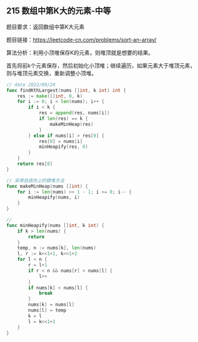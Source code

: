## 215 数组中第K大的元素-中等

题目要求：返回数组中第K大元素

题目链接：https://leetcode-cn.com/problems/sort-an-array/

算法分析：利用小顶堆保存K的元素，则堆顶就是想要的结果。



首先将前k个元素保存，然后初始化小顶堆；继续遍历，如果元素大于堆顶元素，则与堆顶元素交换，重新调整小顶堆。

```go
// date 2022/09/24
func findKthLargest(nums []int, k int) int {
	res := make([]int, 0, k)
	for i := 0; i < len(nums); i++ {
		if i < k {
			res = append(res, nums[i])
			if len(res) == k {
				makeMinHeap(res)
			}
		} else if nums[i] > res[0] {
			res[0] = nums[i]
			minHeapify(res, 0)
		}
	}
	return res[0]
}

// 采用自底向上的建堆方法
func makeMinHeap(nums []int) {
	for i := len(nums) >> 1 - 1; i >= 0; i-- {
		minHeapify(nums, i)
	}
}

//
func minHeapify(nums []int, k int) {
	if k > len(nums) {
		return
	}	
	temp, n := nums[k], len(nums)
	l, r := k<<1+1, k<<1+2
	for l < n {
		r = l+1
		if r < n && nums[r] < nums[l] {
			l++
		}
		if nums[k] < nums[l] {
			break
		}
		nums[k] = nums[l]
		nums[l] = temp
		k = l
		l = k<<1+1
	}
}
```

